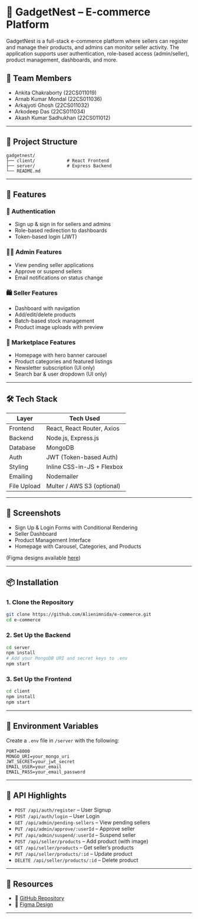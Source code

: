 
# 🛒 GadgetNest – E-commerce Platform

GadgetNest is a full-stack e-commerce platform where sellers can register and manage their products, and admins can monitor seller activity. The application supports user authentication, role-based access (admin/seller), product management, dashboards, and more.

## 👥 Team Members

- Ankita Chakraborty (22CS011019)  
- Arnab Kumar Mondal (22CS011036)  
- Arkajyoti Ghosh (22CS011032)  
- Arkodeep Das (22CS011034)  
- Akash Kumar Sadhukhan (22CS011012)

---

## 📁 Project Structure

```
gadgetnest/
├── client/            # React Frontend
├── server/            # Express Backend
└── README.md
```

---

## 🚀 Features

### 🔐 Authentication
- Sign up & sign in for sellers and admins
- Role-based redirection to dashboards
- Token-based login (JWT)

### 🧑‍💼 Admin Features
- View pending seller applications
- Approve or suspend sellers
- Email notifications on status change

### 🛍️ Seller Features
- Dashboard with navigation
- Add/edit/delete products
- Batch-based stock management
- Product image uploads with preview

### 🏪 Marketplace Features
- Homepage with hero banner carousel
- Product categories and featured listings
- Newsletter subscription (UI only)
- Search bar & user dropdown (UI only)

---

## 🛠️ Tech Stack

| Layer      | Tech Used                     |
|------------|-------------------------------|
| Frontend   | React, React Router, Axios    |
| Backend    | Node.js, Express.js           |
| Database   | MongoDB                       |
| Auth       | JWT (Token-based Auth)        |
| Styling    | Inline CSS-in-JS + Flexbox    |
| Emailing   | Nodemailer                    |
| File Upload| Multer / AWS S3 (optional)    |

---

## 📸 Screenshots

- Sign Up & Login Forms with Conditional Rendering  
- Seller Dashboard  
- Product Management Interface  
- Homepage with Carousel, Categories, and Products  

(Figma designs available [here](https://www.figma.com/design/zcBmBwAFb63kl6eBdd74kt/Untitled?node-id=0-1&t=LrKrwEypyi4P4GfU-1))

---

## 📦 Installation

### 1. Clone the Repository

```bash
git clone https://github.com/Alienimnida/e-commerce.git
cd e-commerce
```

### 2. Set Up the Backend

```bash
cd server
npm install
# Add your MongoDB URI and secret keys to .env
npm start
```

### 3. Set Up the Frontend

```bash
cd client
npm install
npm start
```

---

## 🔑 Environment Variables

Create a `.env` file in `/server` with the following:

```
PORT=8000
MONGO_URI=your_mongo_uri
JWT_SECRET=your_jwt_secret
EMAIL_USER=your_email
EMAIL_PASS=your_email_password
```

---

## 🧪 API Highlights

- `POST /api/auth/register` – User Signup  
- `POST /api/auth/login` – User Login  
- `GET /api/admin/pending-sellers` – View pending sellers  
- `PUT /api/admin/approve/:userId` – Approve seller  
- `PUT /api/admin/suspend/:userId` – Suspend seller  
- `POST /api/seller/products` – Add product (with image)  
- `GET /api/seller/products` – Get seller’s products  
- `PUT /api/seller/products/:id` – Update product  
- `DELETE /api/seller/products/:id` – Delete product  

---

## 📎 Resources

- 🔗 [GitHub Repository](https://github.com/Alienimnida/e-commerce.git)  
- 🎨 [Figma Design](https://www.figma.com/design/zcBmBwAFb63kl6eBdd74kt/Untitled?node-id=0-1&t=LrKrwEypyi4P4GfU-1)

---

